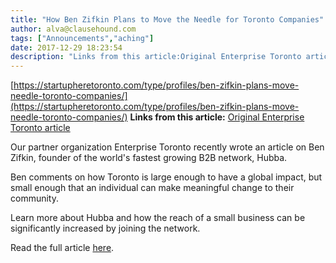 ```yaml
---
title: "How Ben Zifkin Plans to Move the Needle for Toronto Companies"
author: alva@clausehound.com
tags: ["Announcements","aching"]
date: 2017-12-29 18:23:54
description: "Links from this article:Original Enterprise Toronto articleOur partner organization Enterprise Toronto recently wrote an article on Ben Zifkin, fo..."
---
```


[https://startupheretoronto.com/type/profiles/ben-zifkin-plans-move-needle-toronto-companies/](https://startupheretoronto.com/type/profiles/ben-zifkin-plans-move-needle-toronto-companies/)
**Links from this article:**
[Original Enterprise Toronto article](https://startupheretoronto.com/type/profiles/ben-zifkin-plans-move-needle-toronto-companies/)

Our partner organization Enterprise Toronto recently wrote an article on Ben Zifkin, founder of the world's fastest growing B2B network, Hubba.

Ben comments on how Toronto is large enough to have a global impact, but small enough that an individual can make meaningful change to their community.

Learn more about Hubba and how the reach of a small business can be significantly increased by joining the network.

Read the full article [here](https://startupheretoronto.com/type/profiles/ben-zifkin-plans-move-needle-toronto-companies/).